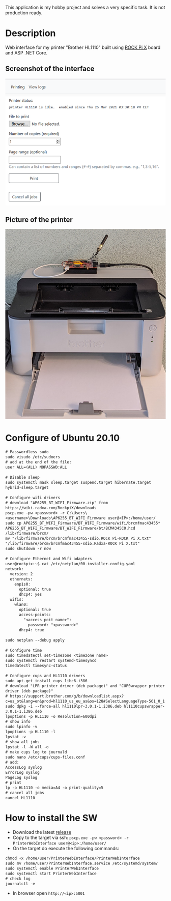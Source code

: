 This application is my hobby project and solves a very specific task. It is not production ready.<br>

# Description
Web interface for my printer "Brother HL1110" built using [ROCK Pi X](https://rockpi.org/#rockpix) board and ASP .NET Core.
## Screenshot of the interface
![Screenshot](doc/WebInterfaceScreenshot.png)
## Picture of the printer
![Screenshot](doc/PrinterPhoto.png)

# Configure of Ubuntu 20.10
```
# Passwordless sudo
sudo visudo /etc/sudoers
# add at the end of the file:
user ALL=(ALL) NOPASSWD:ALL

# Disable sleep
sudo systemctl mask sleep.target suspend.target hibernate.target hybrid-sleep.target

# Configure wifi drivers
# download "AP6255_BT_WIFI_Firmware.zip" from https://wiki.radxa.com/RockpiX/downloads
pscp.exe -pw <password> -r C:\Users\<username>\Downloads\AP6255_BT_WIFI_Firmware user@<IP>:/home/user/
sudo cp AP6255_BT_WIFI_Firmware/BT_WIFI_Firmware/wifi/brcmfmac43455* AP6255_BT_WIFI_Firmware/BT_WIFI_Firmware/bt/BCM4345C0.hcd  /lib/firmware/brcm/
mv "/lib/firmware/brcm/brcmfmac43455-sdio.ROCK Pi-ROCK Pi X.txt" "/lib/firmware/brcm/brcmfmac43455-sdio.Radxa-ROCK Pi X.txt"
sudo shutdown -r now

# Configure Ethernet and Wifi adapters
user@rockpix:~$ cat /etc/netplan/00-installer-config.yaml
network:
  version: 2
  ethernets:
    enp1s0:
      optional: true
      dhcp4: yes
  wifis:
    wlan0:
      optional: true
      access-points:
        "<access poit name>":
          password: "<password>"
      dhcp4: true

sudo netplan --debug apply

# Configure time
sudo timedatectl set-timezone <timezone name>
sudo systemctl restart systemd-timesyncd
timedatectl timesync-status

# Configure cups and HL1110 drivers
sudo apt-get install cups libc6-i386
# download "LPR printer driver (deb package)" and "CUPSwrapper printer driver (deb package)"
# https://support.brother.com/g/b/downloadlist.aspx?c=us_ot&lang=en&prod=hl1110_us_eu_as&os=128#SelectLanguageType-561_0_1
sudo dpkg -i --force-all hl1110lpr-3.0.1-1.i386.deb hl1110cupswrapper-3.0.1-1.i386.deb
lpoptions -p HL1110 -o Resolution=600dpi
# show info
sudo lpinfo -v
lpoptions -p HL1110 -l
lpstat -v
# show all jobs
lpstat -l -W all -o
# make cups log to journald
sudo nano /etc/cups/cups-files.conf
# add:
AccessLog syslog
ErrorLog syslog
PageLog syslog
# print
lp -p HL1110 -o media=A4 -o print-quality=5
# cancel all jobs
cancel HL1110
```

# How to install the SW
* Download the latest [release](https://github.com/PolarGoose/PrinterWebInterface/releases)
* Copy to the target via ssh: `pscp.exe -pw <password> -r PrinterWebInterface user@<ip>:/home/user/`
* On the target do execute the following commands:
```
chmod +x /home/user/PrinterWebInterface/PrinterWebInterface
sudo mv /home/user/PrinterWebInterface.service /etc/systemd/system/
sudo systemctl enable PrinterWebInterface
sudo systemctl start PrinterWebInterface
# check log
journalctl -e
```
* In browser open `http://<ip>:5001`

